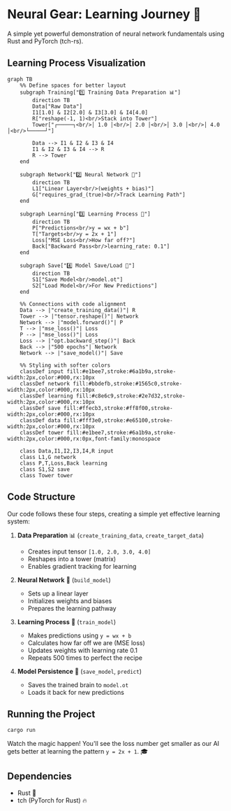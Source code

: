 # Neural Gear: Learning Journey 🧠

A simple yet powerful demonstration of neural network fundamentals using Rust and PyTorch (tch-rs).

## Learning Process Visualization

```mermaid
graph TB
    %% Define spaces for better layout
    subgraph Training["1️⃣ Training Data Preparation 📊"]
        direction TB
        Data["Raw Data"]
        I1[1.0] & I2[2.0] & I3[3.0] & I4[4.0]
        R["reshape(-1, 1)<br/>Stack into Tower"]
        Tower["┌─────┐<br/>│ 1.0 │<br/>│ 2.0 │<br/>│ 3.0 │<br/>│ 4.0 │<br/>└─────┘"]
        
        Data --> I1 & I2 & I3 & I4
        I1 & I2 & I3 & I4 --> R
        R --> Tower
    end

    subgraph Network["2️⃣ Neural Network 🤖"]
        direction TB
        L1["Linear Layer<br/>(weights + bias)"]
        G["requires_grad_(true)<br/>Track Learning Path"]
    end

    subgraph Learning["3️⃣ Learning Process 🎯"]
        direction TB
        P["Predictions<br/>y = wx + b"]
        T["Targets<br/>y = 2x + 1"]
        Loss["MSE Loss<br/>How far off?"]
        Back["Backward Pass<br/>learning_rate: 0.1"]
    end

    subgraph Save["4️⃣ Model Save/Load 💾"]
        direction TB
        S1["Save Model<br/>model.ot"]
        S2["Load Model<br/>For New Predictions"]
    end

    %% Connections with code alignment
    Data --> |"create_training_data()"| R
    Tower --> |"tensor.reshape()"| Network
    Network --> |"model.forward()"| P
    T --> |"mse_loss()"| Loss
    P --> |"mse_loss()"| Loss
    Loss --> |"opt.backward_step()"| Back
    Back --> |"500 epochs"| Network
    Network --> |"save_model()"| Save

    %% Styling with softer colors
    classDef input fill:#e1bee7,stroke:#6a1b9a,stroke-width:2px,color:#000,rx:10px
    classDef network fill:#bbdefb,stroke:#1565c0,stroke-width:2px,color:#000,rx:10px
    classDef learning fill:#c8e6c9,stroke:#2e7d32,stroke-width:2px,color:#000,rx:10px
    classDef save fill:#ffecb3,stroke:#ff8f00,stroke-width:2px,color:#000,rx:10px
    classDef data fill:#fff3e0,stroke:#e65100,stroke-width:2px,color:#000,rx:10px
    classDef tower fill:#e1bee7,stroke:#6a1b9a,stroke-width:2px,color:#000,rx:0px,font-family:monospace

    class Data,I1,I2,I3,I4,R input
    class L1,G network
    class P,T,Loss,Back learning
    class S1,S2 save
    class Tower tower
```

## Code Structure

Our code follows these four steps, creating a simple yet effective learning system:

1. **Data Preparation** 📊 (`create_training_data`, `create_target_data`)
   - Creates input tensor `[1.0, 2.0, 3.0, 4.0]`
   - Reshapes into a tower (matrix)
   - Enables gradient tracking for learning

2. **Neural Network** 🤖 (`build_model`)
   - Sets up a linear layer
   - Initializes weights and biases
   - Prepares the learning pathway

3. **Learning Process** 🎯 (`train_model`)
   - Makes predictions using `y = wx + b`
   - Calculates how far off we are (MSE loss)
   - Updates weights with learning rate 0.1
   - Repeats 500 times to perfect the recipe

4. **Model Persistence** 💾 (`save_model`, `predict`)
   - Saves the trained brain to `model.ot`
   - Loads it back for new predictions

## Running the Project

```bash
cargo run
```

Watch the magic happen! You'll see the loss number get smaller as our AI gets better at learning the pattern `y = 2x + 1`. 🎓

## Dependencies
- Rust 🦀
- tch (PyTorch for Rust) 🔥

